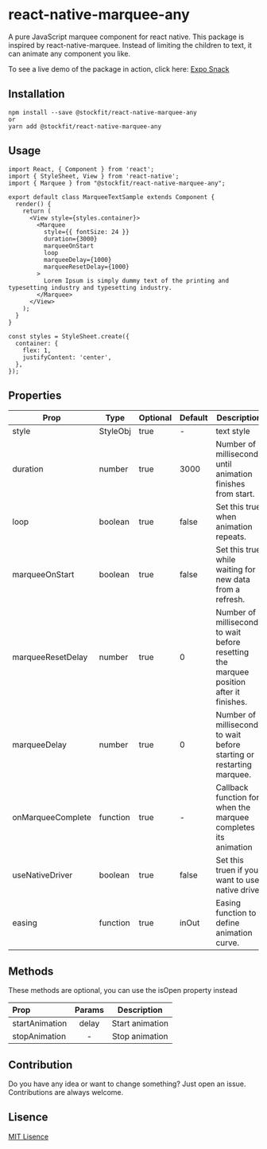 # react-native-marquee-any

A pure JavaScript marquee component for react native. This package is inspired by react-native-marquee. Instead of limiting the children to text, it can animate any component you like.

To see a live demo of the package in action, click here: [Expo Snack](https://snack.expo.dev/@fireflystock/react-native-marquee-any)

## Installation

```
npm install --save @stockfit/react-native-marquee-any
or
yarn add @stockfit/react-native-marquee-any
```

## Usage

```
import React, { Component } from 'react';
import { StyleSheet, View } from 'react-native';
import { Marquee } from "@stockfit/react-native-marquee-any";

export default class MarqueeTextSample extends Component {
  render() {
    return (
      <View style={styles.container}>
        <Marquee
          style={{ fontSize: 24 }}
          duration={3000}
          marqueeOnStart
          loop
          marqueeDelay={1000}
          marqueeResetDelay={1000}
        >
          Lorem Ipsum is simply dummy text of the printing and typesetting industry and typesetting industry.
        </Marquee>
      </View>
    );
  }
}

const styles = StyleSheet.create({
  container: {
    flex: 1,
    justifyContent: 'center',
  },
});
```

## Properties

| Prop                  | Type     | Optional | Default                   | Description
| --------------------- | -------- | -------- | ------------------------- | -----------
| style                 | StyleObj | true     | -                         | text style
| duration              | number   | true     | 3000                      | Number of milliseconds until animation finishes from start.
| loop                  | boolean  | true     | false                     | Set this true when animation repeats.
| marqueeOnStart        | boolean  | true     | false                     | Set this true while waiting for new data from a refresh.
| marqueeResetDelay     | number   | true     | 0                         | Number of milliseconds to wait before resetting the marquee position after it finishes.
| marqueeDelay          | number   | true     | 0                         | Number of milliseconds to wait before starting or restarting marquee.
| onMarqueeComplete     | function | true     | -                         | Callback function for when the marquee completes its animation
| useNativeDriver       | boolean  | true     | false                     | Set this truen if you want to use native driver
| easing                | function | true     | inOut                     | Easing function to define animation curve.

## Methods

These methods are optional, you can use the isOpen property instead

| Prop             | Params          | Description                          |
| :--------------- |:---------------:| :---------------:|
| startAnimation   | delay           | Start animation  |
| stopAnimation    | -               | Stop animation   |

## Contribution

Do you have any idea or want to change something? Just open an issue. Contributions are always welcome.

## Lisence

[MIT Lisence](https://opensource.org/licenses/MIT)